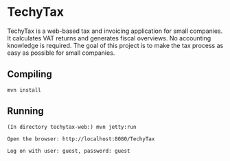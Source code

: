 # TechyTax
TechyTax is a web-based tax and invoicing application for small companies. 
It calculates VAT returns and generates fiscal overviews. 
No accounting knowledge is required. 
The goal of this project is to make the tax process as easy as possible for small companies.

## Compiling
    mvn install

## Running
    (In directory techytax-web:) mvn jetty:run

    Open the browser: http://localhost:8080/TechyTax

    Log on with user: guest, password: guest
